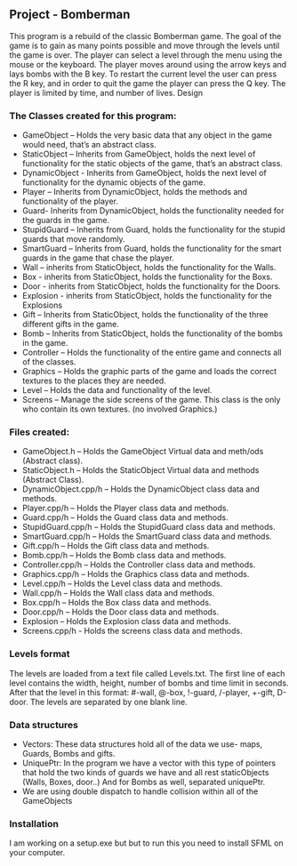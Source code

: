 ## Project - Bomberman
This program is a rebuild of the classic Bomberman game.
The goal of the game is to gain as many points possible and move through the levels until the game is over. 
The player can select a level through the menu using the mouse or the keyboard.
The player moves around using the arrow keys and lays bombs with the B key. To restart the current level the user can press the R key, and in order to quit the game the player can press the Q key.
The player is limited by time, and number of lives.
Design
### The Classes created for this program:
*	GameObject – Holds the very basic data that any object in the game would need, that’s an abstract class.
*	StaticObject – Inherits from GameObject, holds the next level of functionality for the static objects of the game, that’s an abstract class.
*	DynamicObject - Inherits from GameObject, holds the next level of functionality for the dynamic objects of the game.
*	Player – Inherits from DynamicObject, holds the methods and functionality of the player.
*	Guard- Inherits from DynamicObject, holds the functionality needed for the guards in the game.
*	StupidGuard – Inherits from Guard, holds the functionality for the stupid guards that move randomly.
*	SmartGuard – Inherits from Guard, holds the functionality for the smart guards in the game that chase the player.
*	Wall – inherits from StaticObject, holds the functionality for the Walls.
*	Box - inherits from StaticObject, holds the functionality for the Boxs.
*	Door - inherits from StaticObject, holds the functionality for the Doors.
*	Explosion - inherits from StaticObject, holds the functionality for the Explosions
*	Gift – Inherits from StaticObject, holds the functionality of the three different gifts in the game.
*	Bomb – Inherits from StaticObject, holds the functionality of the bombs in the game.
*	Controller – Holds the functionality of the entire game and connects all of the classes.
*	Graphics – Holds the graphic parts of the game and loads the correct textures to the places they are needed.
*	Level – Holds the data and functionality of the level.
*	Screens – Manage the side screens of the game. This class is the only who contain its own textures. (no involved Graphics.)
### Files created:
* GameObject.h – Holds the GameObject Virtual data and meth/ods (Abstract class).
* StaticObject.h – Holds the StaticObject Virtual data and methods (Abstract Class).
* DynamicObject.cpp/h – Holds the DynamicObject class data and methods.
* Player.cpp/h – Holds the Player class data and methods.
* Guard.cpp/h – Holds the Guard class data and methods.
* StupidGuard.cpp/h – Holds the StupidGuard class data and methods. 
* SmartGuard.cpp/h – Holds the SmartGuard class data and methods. 
* Gift.cpp/h – Holds the Gift class data and methods. 
* Bomb.cpp/h – Holds the Bomb class data and methods. 
* Controller.cpp/h – Holds the Controller class data and methods. 
* Graphics.cpp/h – Holds the Graphics class data and methods. 
* Level.cpp/h – Holds the Level class data and methods. 
* Wall.cpp/h – Holds the Wall class data and methods.
* Box.cpp/h – Holds the Box class data and methods.
* Door.cpp/h – Holds the Door class data and methods.
* Explosion – Holds the Explosion class data and methods.
* Screens.cpp/h -  Holds the screens class data and methods.

### Levels format
The levels are loaded from a text file called Levels.txt.
The first line of each level contains the width, height, number of bombs and time limit in seconds.
After that the level in this format: #-wall, @-box, !-guard, /-player, +-gift, D-door.
The levels are separated by one blank line.

### Data structures
- Vectors: These data structures hold all of the data we use- maps, Guards, Bombs and gifts.
- UniquePtr:  In the program we have a vector with this type of pointers that hold the two kinds of guards we have and all rest staticObjects (Walls, Boxes, door..) And for Bombs as well, separated uniquePtr.
- We are using double dispatch to handle collision within all of the GameObjects

### Installation
I am working on a setup.exe but but to run this you need to install SFML on your computer.





